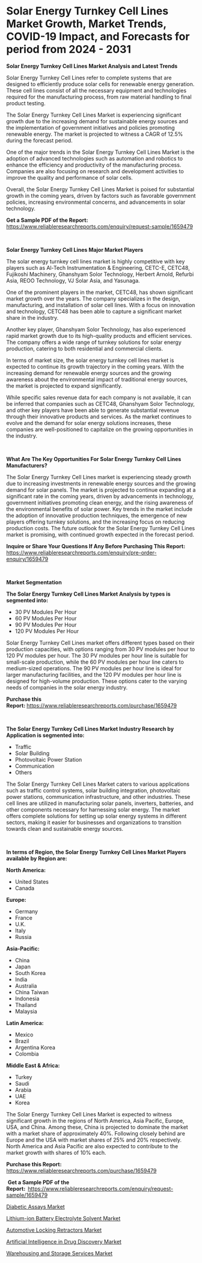 <p><h1>Solar Energy Turnkey Cell Lines Market Growth, Market Trends, COVID-19 Impact, and Forecasts for period from 2024 - 2031</h1></p><p><strong>Solar Energy Turnkey Cell Lines Market Analysis and Latest Trends</strong></p>
<p><p>Solar Energy Turnkey Cell Lines refer to complete systems that are designed to efficiently produce solar cells for renewable energy generation. These cell lines consist of all the necessary equipment and technologies required for the manufacturing process, from raw material handling to final product testing.</p><p>The Solar Energy Turnkey Cell Lines Market is experiencing significant growth due to the increasing demand for sustainable energy sources and the implementation of government initiatives and policies promoting renewable energy. The market is projected to witness a CAGR of 12.5% during the forecast period.</p><p>One of the major trends in the Solar Energy Turnkey Cell Lines Market is the adoption of advanced technologies such as automation and robotics to enhance the efficiency and productivity of the manufacturing process. Companies are also focusing on research and development activities to improve the quality and performance of solar cells.</p><p>Overall, the Solar Energy Turnkey Cell Lines Market is poised for substantial growth in the coming years, driven by factors such as favorable government policies, increasing environmental concerns, and advancements in solar technology.</p></p>
<p><strong>Get a Sample PDF of the Report:&nbsp;</strong> <a href="https://www.reliableresearchreports.com/enquiry/request-sample/1659479">https://www.reliableresearchreports.com/enquiry/request-sample/1659479</a></p>
<p>&nbsp;</p>
<p><strong>Solar Energy Turnkey Cell Lines Major Market Players</strong></p>
<p><p>The solar energy turnkey cell lines market is highly competitive with key players such as Al-Tech Instrumentation & Engineering, CETC-E, CETC48, Fujikoshi Machinery, Ghanshyam Solor Technology, Herbert Arnold, Refurbi Asia, REOO Technology, VJ Solar Asia, and Yasunaga.</p><p>One of the prominent players in the market, CETC48, has shown significant market growth over the years. The company specializes in the design, manufacturing, and installation of solar cell lines. With a focus on innovation and technology, CETC48 has been able to capture a significant market share in the industry.</p><p>Another key player, Ghanshyam Solor Technology, has also experienced rapid market growth due to its high-quality products and efficient services. The company offers a wide range of turnkey solutions for solar energy production, catering to both residential and commercial clients.</p><p>In terms of market size, the solar energy turnkey cell lines market is expected to continue its growth trajectory in the coming years. With the increasing demand for renewable energy sources and the growing awareness about the environmental impact of traditional energy sources, the market is projected to expand significantly.</p><p>While specific sales revenue data for each company is not available, it can be inferred that companies such as CETC48, Ghanshyam Solor Technology, and other key players have been able to generate substantial revenue through their innovative products and services. As the market continues to evolve and the demand for solar energy solutions increases, these companies are well-positioned to capitalize on the growing opportunities in the industry.</p></p>
<p>&nbsp;</p>
<p><strong>What Are The Key Opportunities For Solar Energy Turnkey Cell Lines Manufacturers?</strong></p>
<p><p>The Solar Energy Turnkey Cell Lines market is experiencing steady growth due to increasing investments in renewable energy sources and the growing demand for solar panels. The market is projected to continue expanding at a significant rate in the coming years, driven by advancements in technology, government initiatives promoting clean energy, and the rising awareness of the environmental benefits of solar power. Key trends in the market include the adoption of innovative production techniques, the emergence of new players offering turnkey solutions, and the increasing focus on reducing production costs. The future outlook for the Solar Energy Turnkey Cell Lines market is promising, with continued growth expected in the forecast period.</p></p>
<p><strong>Inquire or Share Your Questions If Any Before Purchasing This Report:</strong> <a href="https://www.reliableresearchreports.com/enquiry/pre-order-enquiry/1659479">https://www.reliableresearchreports.com/enquiry/pre-order-enquiry/1659479</a></p>
<p>&nbsp;</p>
<p><strong>Market Segmentation</strong></p>
<p><strong>The Solar Energy Turnkey Cell Lines Market Analysis by types is segmented into:</strong></p>
<p><ul><li>30 PV Modules Per Hour</li><li>60 PV Modules Per Hour</li><li>90 PV Modules Per Hour</li><li>120 PV Modules Per Hour</li></ul></p>
<p><p>Solar Energy Turnkey Cell Lines market offers different types based on their production capacities, with options ranging from 30 PV modules per hour to 120 PV modules per hour. The 30 PV modules per hour line is suitable for small-scale production, while the 60 PV modules per hour line caters to medium-sized operations. The 90 PV modules per hour line is ideal for larger manufacturing facilities, and the 120 PV modules per hour line is designed for high-volume production. These options cater to the varying needs of companies in the solar energy industry.</p></p>
<p><strong>Purchase this Report:&nbsp;</strong><a href="https://www.reliableresearchreports.com/purchase/1659479">https://www.reliableresearchreports.com/purchase/1659479</a></p>
<p>&nbsp;</p>
<p><strong>The Solar Energy Turnkey Cell Lines Market Industry Research by Application is segmented into:</strong></p>
<p><ul><li>Traffic</li><li>Solar Building</li><li>Photovoltaic Power Station</li><li>Communication</li><li>Others</li></ul></p>
<p><p>The Solar Energy Turnkey Cell Lines Market caters to various applications such as traffic control systems, solar building integration, photovoltaic power stations, communication infrastructure, and other industries. These cell lines are utilized in manufacturing solar panels, inverters, batteries, and other components necessary for harnessing solar energy. The market offers complete solutions for setting up solar energy systems in different sectors, making it easier for businesses and organizations to transition towards clean and sustainable energy sources.</p></p>
<p>&nbsp;</p>
<p><strong>In terms of Region, the Solar Energy Turnkey Cell Lines Market Players available by Region are:</strong></p>
<p>
    <p> <strong> North America: </strong>
        <ul>
            <li>United States</li>
            <li>Canada</li>
        </ul>
        </p> 
    <p> <strong> Europe: </strong>
        <ul>
            <li>Germany</li>
            <li>France</li>
            <li>U.K.</li>
            <li>Italy</li>
            <li>Russia</li>
        </ul>
        </p> 
    <p> <strong> Asia-Pacific: </strong>
        <ul>
            <li>China</li>
            <li>Japan</li>
            <li>South Korea</li>
            <li>India</li>
            <li>Australia</li>
            <li>China Taiwan</li>
            <li>Indonesia</li>
            <li>Thailand</li>
            <li>Malaysia</li>
        </ul>
        </p> 
    <p> <strong> Latin America: </strong>
        <ul>
            <li>Mexico</li>
            <li>Brazil</li>
            <li>Argentina Korea</li>
            <li>Colombia</li>
        </ul>
        </p> 
    <p> <strong> Middle East & Africa: </strong>
        <ul>
            <li>Turkey</li>
            <li>Saudi</li>
            <li>Arabia</li>
            <li>UAE</li>
            <li>Korea</li>
        </ul>
    </p>
    </p>
<p><p>The Solar Energy Turnkey Cell Lines Market is expected to witness significant growth in the regions of North America, Asia Pacific, Europe, USA, and China. Among these, China is projected to dominate the market with a market share of approximately 40%. Following closely behind are Europe and the USA with market shares of 25% and 20% respectively. North America and Asia Pacific are also expected to contribute to the market growth with shares of 10% each.</p></p>
<p><strong>Purchase this Report: </strong><a href="https://www.reliableresearchreports.com/purchase/1659479">https://www.reliableresearchreports.com/purchase/1659479</a></p>
<p>&nbsp;<strong>Get a Sample PDF of the Report:&nbsp;&nbsp;</strong><a href="https://www.reliableresearchreports.com/enquiry/request-sample/1659479">https://www.reliableresearchreports.com/enquiry/request-sample/1659479</a></p>
<p><strong></strong></p>
<p><p><a href="https://medium.com/p/67a970fdab9c/edit">Diabetic Assays Market</a></p><p><a href="https://github.com/Sarissaschmalingtr6fz2739/Market-Research-Report-List-1/blob/main/lithium-ion-battery-electrolyte-solvent-market.md">Lithium-ion Battery Electrolyte Solvent Market</a></p><p><a href="https://github.com/jodemen/Market-Research-Report-List-1/blob/main/automotive-locking-retractors-market.md">Automotive Locking Retractors Market</a></p><p><a href="https://medium.com/p/c152d8c08c66/edit">Artificial Intelligence in Drug Discovery Market</a></p><p><a href="https://medium.com/p/05ab23a16877/edit">Warehousing and Storage Services Market</a></p></p>